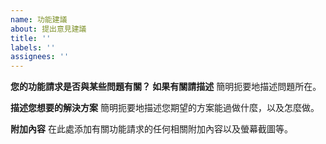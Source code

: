 ```yaml
---
name: 功能建議
about: 提出意見建議
title: ''
labels: ''
assignees: ''
---
```

**您的功能請求是否與某些問題有關？ 如果有關請描述** 簡明扼要地描述問題所在。

**描述您想要的解決方案** 簡明扼要地描述您期望的方案能過做什麼，以及怎麼做。

**附加內容** 在此處添加有關功能請求的任何相關附加內容以及螢幕截圖等。